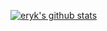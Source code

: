 
[![eryk's github stats](https://github-readme-stats.vercel.app/api?username=eryk)](https://github.com/eryk/github-readme-stats)
